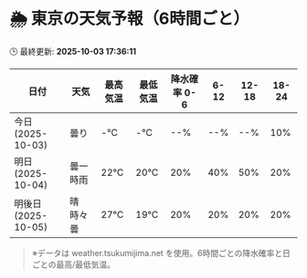 # 🌦️ 東京の天気予報（6時間ごと）

🕒 最終更新: **2025-10-03 17:36:11**

| 日付 | 天気 | 最高気温 | 最低気温 | 降水確率 0-6 | 6-12 | 12-18 | 18-24 |
|------|------|----------|----------|------------|------|------|------|
| 今日 (2025-10-03) | 曇り | -℃ | -℃ | --% | --% | --% | 10% |
| 明日 (2025-10-04) | 曇一時雨 | 22℃ | 20℃ | 20% | 40% | 50% | 20% |
| 明後日 (2025-10-05) | 晴時々曇 | 27℃ | 19℃ | 20% | 20% | 20% | 20% |

> ※データは weather.tsukumijima.net を使用。6時間ごとの降水確率と日ごとの最高/最低気温。